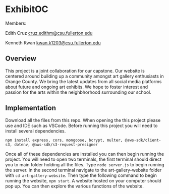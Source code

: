 # ExhibitOC

Members:

Edith Cruz
cruz.edithm@csu.fullerton.edu

Kenneth Kwan
kwan.k1203@csu.fullerton.edu

## Overview

This project is a joint collaboration for our capstone. Our website is centered around building up a community amongst art gallery enthusiasts in Orange County.
We bring the latest updates from all social media platforms about future and ongoing art exhibits. We hope to foster interest and passion for the arts within
the neighbhorhood surrounding our school.

## Implementation

Download all the files from this repo. When opening the this project please use and IDE such as VSCode. Before running this project you will need to install
several dependencies. 

`npm install express, cors, mongoose, bcrypt, multer, @aws-sdk/client-s3, dotenv, @aws-sdk/s3-request-presigner`

Once all of these dependencies are installed you can then begin running the project. You will need to open two terminals, the first terminal should direct you to
main folder holding all the files. Type `node server.js` to begin running the server. In the second terminal navigate to the art-gallery-website folder with 
`cd art-gallery-website`. Then type the following command to begin running the website, `npm start`. A website hosted on your computer should pop up. You can then
explore the various functions of the website.
